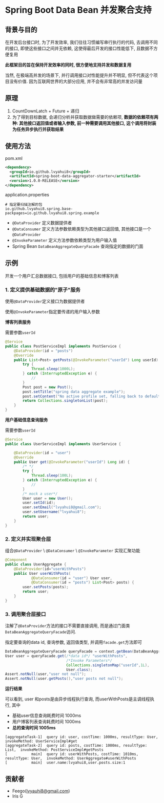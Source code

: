 # Spring Boot Data Bean 并发聚合支持

## 背景与目的

在开发后台接口时, 为了开发效率, 我们往往习惯编写串行执行的代码, 去调用不同的接口, 即使这些接口之间并无依赖,  这使得最后开发的接口性能低下, 且数据不方便复用

**此框架目的旨在保持开发效率的同时, 很方便地支持并发和数据复用**

当然, 在极端高并发的场景下,  并行调用接口对性能提升并不明显,  但不代表这个项目没有价值.  因为互联网世界的大部分应用, 并不会有非常高的并发访问量

## 原理

1. CountDownLatch + Future + 递归
2. 为了得到目标数据, 会递归分析并获取数据做需要的依赖项, **数据的依赖项有两种: 其他接口返回值或者输入参数, 前一种需要调用其他接口, 这个调用将封装为任务异步执行并获取结果**

## 使用方法

pom.xml

```xml
<dependency>
  <groupId>io.github.lvyahui8</groupId>
  <artifactId>spring-boot-data-aggregator-starter</artifactId>
  <version>1.0.0-RELEASE</version>
</dependency>
```

application.properties

```
# 指定要扫描注解的包
io.github.lvyahui8.spring.base-packpages=io.github.lvyahui8.spring.example
```

- `@DataProvider` 定义数据提供者
- `@DataConsumer` 定义方法参数依赖类型为其他接口返回值, 其他接口是一个`@DataProvider`
- `@InvokeParameter` 定义方法参数依赖类型为用户输入值
- Spring Bean `DataBeanAggregateQueryFacade` 查询指定的数据的门面

## 示例

开发一个用户汇总数据接口, 包括用户的基础信息和博客列表

### 1. 定义提供基础数据的"原子"服务

使用`@DataProvider`定义接口为数据提供者

使用`@InvokeParameter`指定要传递的用户输入参数

**博客列表服务**

 需要参数`userId`

```java
@Service
public class PostServiceImpl implements PostService {
    @DataProvider(id = "posts")
    @Override
    public List<Post> getPosts(@InvokeParameter("userId") Long userId) {
        try {
            Thread.sleep(1000L);
        } catch (InterruptedException e) {
            //
        }
        Post post = new Post();
        post.setTitle("spring data aggregate example");
        post.setContent("No active profile set, falling back to default profiles");
        return Collections.singletonList(post);
    }
}
```

**用户基础信息查询服务**

需要参数`userId`

```java
@Service
public class UserServiceImpl implements UserService {

    @DataProvider(id = "user")
    @Override
    public User get(@InvokeParameter("userId") Long id) {
        /* */
        try {
            Thread.sleep(100L);
        } catch (InterruptedException e) {
            //
        }
        /* mock a user*/
        User user = new User();
        user.setId(id);
        user.setEmail("lvyahui8@gmail.com");
        user.setUsername("lvyahui8");
        return user;
    }
}
```

### 2. 定义并实现聚合层

组合`@DataProvider` \ `@DataConsumer` \ `@InvokeParameter` 实现汇聚功能

```java
@Component
public class UserAggregate {
    @DataProvider(id="userWithPosts")
    public User userWithPosts(
            @DataConsumer(id = "user") User user,
            @DataConsumer(id = "posts") List<Post> posts) {
        user.setPosts(posts);
        return user;
    }
}
```

### 3. 调用聚合层接口

注解了`@DataProvider`方法的接口不需要直接调用,  而是通过门面类`DataBeanAggregateQueryFacade`访问.

指定要查询的data id, 查询参数, 返回值类型, 并调用`facade.get`方法即可

```java
DataBeanAggregateQueryFacade queryFacade = context.getBean(DataBeanAggregateQueryFacade.class);
User user = queryFacade.get(/*data id*/ "userWithPosts", 
                            /*Invoke Parameters*/
                            Collections.singletonMap("userId",1L), 
                            User.class);
Assert.notNull(user,"user not null");
Assert.notNull(user.getPosts(),"user posts not null");
```

**运行结果**

可以看到, user 和posts是由异步线程执行查询, 而userWithPosts是主调线程执行,  其中 

- 基础user信息查询耗费时间 1000ms
- 用户博客列表查询耗费时间 1000ms
- **总的查询时间 1005ms**

```
[aggregateTask-1]  query id: user, costTime: 1000ms, resultType: User,  invokeMethod: UserServiceImpl#get
[aggregateTask-2]  query id: posts, costTime: 1000ms, resultType: List,  invokeMethod: PostServiceImpl#getPosts
[           main]  query id: userWithPosts, costTime: 1010ms, resultType: User,  invokeMethod: UserAggregate#userWithPosts
[           main]  user.name:lvyahui8,user.posts.size:1
```

## 贡献者

- Feego(lvyauhi8@gmail.com)
- Iris G